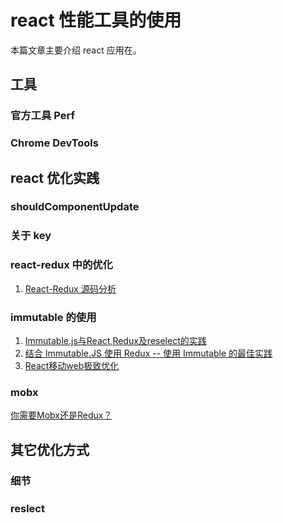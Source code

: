 # react 性能工具的使用
本篇文章主要介绍 react 应用在。   


## 工具
### 官方工具 Perf



### Chrome DevTools

## react 优化实践
### shouldComponentUpdate

### 关于 key

### react-redux 中的优化
1. [React-Redux 源码分析](http://imweb.io/topic/5a1969b2a192c3b460fce226)

### immutable 的使用
1. [Immutable.js与React,Redux及reselect的实践](http://blog.codingplayboy.com/2017/09/14/immutable-react-redux/#ImmutableRedux_state_tree)
2. [结合 Immutable.JS 使用 Redux -- 使用 Immutable 的最佳实践](https://cn.redux.js.org/docs/recipes/UsingImmutableJS.html)
3. [React移动web极致优化](https://github.com/lcxfs1991/blog/issues/8)



### mobx
[你需要Mobx还是Redux？](http://blog.codingplayboy.com/2018/02/11/mobx-vs-redux/)
[](https://tech.youzan.com/mobx_vs_redux/)

## 其它优化方式

### 细节

### reslect
